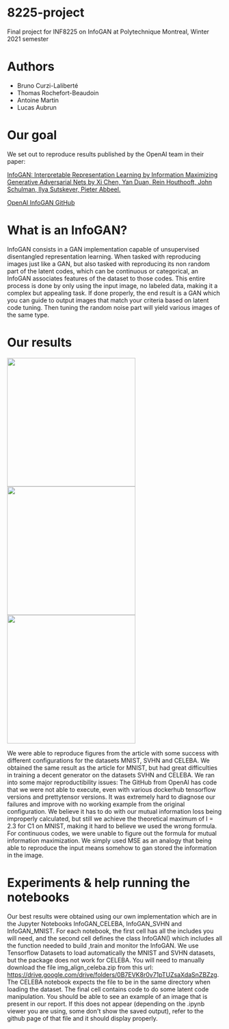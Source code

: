 # 8225-project
Final project for INF8225 on InfoGAN at Polytechnique Montreal, Winter 2021 semester

# Authors
- Bruno Curzi-Laliberté
- Thomas Rochefort-Beaudoin
- Antoine Martin
- Lucas Aubrun

# Our goal
We set out to reproduce results published by the OpenAI team in their paper:

[InfoGAN: Interpretable Representation Learning by Information Maximizing Generative Adversarial Nets by Xi Chen, Yan Duan, Rein Houthooft, John Schulman, Ilya Sutskever, Pieter Abbeel.](https://arxiv.org/abs/1606.03657)

[OpenAI InfoGAN GitHub](https://github.com/openai/InfoGAN)

# What is an InfoGAN?
InfoGAN consists in a GAN implementation capable of unsupervised disentangled representation learning. When tasked with reproducing images just like a GAN, but also tasked with reproducing its non random part of the latent codes, which can be continuous or categorical, an InfoGAN associates features of the dataset to those codes. This entire process is done by only using the input image, no labeled data, making it a complex but appealing task. If done properly, the end result is a GAN which you can guide to output images that match your criteria based on latent code tuning. Then tuning the random noise part will yield various images of the same type.

# Our results
<p float="left">
  <img src="https://user-images.githubusercontent.com/47933584/116708036-51119b00-a99d-11eb-9505-d6b131b4974a.png" width="300" />
  <img src="https://user-images.githubusercontent.com/47933584/116709900-258fb000-a99f-11eb-81e2-b18fcf05b8a1.png" width="300" /> 
  <img src="https://user-images.githubusercontent.com/47933584/116709910-288aa080-a99f-11eb-8eb4-5d968a841935.png" width="300" />
</p>

We were able to reproduce figures from the article with some success with different configurations for the datasets MNIST, SVHN and CELEBA. We obtained the same result as the article for MNIST, but had great difficulties in training a decent generator on the datasets SVHN and CELEBA. We ran into some major reproductibility issues: The GitHub from OpenAI has code that we were not able to execute, even with various dockerhub tensorflow versions and prettytensor versions. It was extremely hard to diagnose our failures and improve with no working example from the original configuration. We believe it has to do with our mutual information loss being improperly calculated, but still we achieve the theoretical maximum of I = 2.3 for C1 on MNIST, making it hard to believe we used the wrong formula. For continuous codes, we were unable to figure out the formula for mutual information maximization. We simply used MSE as an analogy that being able to reproduce the input means somehow to gan stored the information in the image.

# Experiments & help running the notebooks
Our best results were obtained using our own implementation which are in the Jupyter Notebooks InfoGAN_CELEBA, InfoGAN_SVHN and InfoGAN_MNIST. For each notebook, the first cell has all the includes you will need, and the second cell defines the class InfoGAN() which includes all the function needed to build ,train and monitor the InfoGAN. We use Tensorflow Datasets to load automatically the MNIST and SVHN datasets, but the package does not work for CELEBA. You will need to manually download the file img_align_celeba.zip from this url: https://drive.google.com/drive/folders/0B7EVK8r0v71pTUZsaXdaSnZBZzg. The CELEBA notebook expects the file to be in the same directory when loading the dataset. The final cell contains code to do some latent code manipulation. You should be able to see an example of an image that is present in our report. If this does not appear (depending on the .ipynb viewer you are using, some don't show the saved output), refer to the github page of that file and it should display properly.
